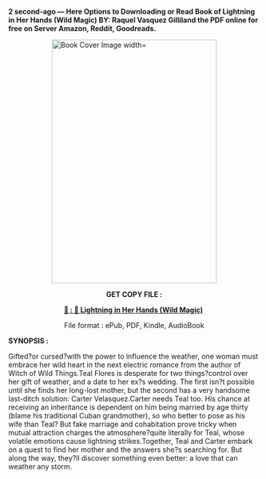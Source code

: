 <p><strong>2 second-ago &mdash; Here Options to Downloading or Read Book of Lightning in Her Hands (Wild Magic) BY: Raquel Vasquez Gilliland the PDF online for free on Server Amazon, Reddit, Goodreads.</strong></p><p><a href="https://uk.ebookarea.xyz/?book=205435938-lightning-in-her-hands"><img style="display: block; margin-left: auto; margin-right: auto;" src="https://i.gr-assets.com/images/S/compressed.photo.goodreads.com/books/1713052351l/205435938.jpg" alt="Book Cover Image width=" width="330" height="488" /></a></p><p style="text-align: center;"><strong>GET COPY FILE :</strong></p><p style="text-align: center;"><strong><a href="https://uk.ebookarea.xyz/?book=205435938-lightning-in-her-hands" target="_blank" rel="noopener">📢 : 🔗 Lightning in Her Hands (Wild Magic)</a>&nbsp;</strong></p><p style="text-align: center;">File format : ePub, PDF, Kindle, AudioBook</p><p><strong>SYNOPSIS :</strong></p><p>Gifted?or cursed?with the power to influence the weather, one woman must embrace her wild heart in the next electric romance from the author of Witch of Wild Things.Teal Flores is desperate for two things?control over her gift of weather, and a date to her ex?s wedding. The first isn?t possible until she finds her long-lost mother, but the second has a very handsome last-ditch solution: Carter Velasquez.Carter needs Teal too. His chance at receiving an inheritance is dependent on him being married by age thirty (blame his traditional Cuban grandmother), so who better to pose as his wife than Teal? But fake marriage and cohabitation prove tricky when mutual attraction charges the atmosphere?quite literally for Teal, whose volatile emotions cause lightning strikes.Together, Teal and Carter embark on a quest to find her mother and the answers she?s searching for. But along the way, they?ll discover something even better: a love that can weather any storm.</p>
